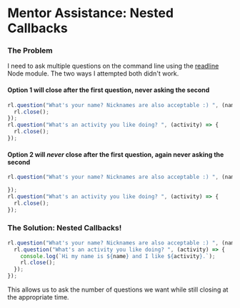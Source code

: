 # Mentor Assistance: Nested Callbacks

### The Problem

I need to ask multiple questions on the command line using the [readline](https://github.com/nodejs/node/blob/main/doc/api/readline.md) Node module. The two ways I attempted both didn't work.

#### Option 1 will close after the first question, never asking the second
```js
rl.question("What's your name? Nicknames are also acceptable :) ", (name) => {
  rl.close();
});
rl.question("What's an activity you like doing? ", (activity) => {
  rl.close();
});
```

#### Option 2 will _never_ close after the first question, again never asking the second
```js
rl.question("What's your name? Nicknames are also acceptable :) ", (name) => {

});
rl.question("What's an activity you like doing? ", (activity) => {
  rl.close();
});
```

### The Solution: Nested Callbacks!
```js
rl.question("What's your name? Nicknames are also acceptable :) ", (name) => {
  rl.question("What's an activity you like doing? ", (activity) => {
    console.log(`Hi my name is ${name} and I like ${activity}.`);
    rl.close();
  });
});
```

This allows us to ask the number of questions we want while still closing at the appropriate time. 


